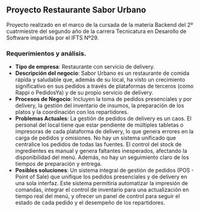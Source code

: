 ## Proyecto Restaurante Sabor Urbano

Proyecto realizado en el marco de la cursada de la materia Backend del 2º cuatrmiestre del segundo año de la carrera 
Tecnicatura en Desarollo de Software impartida por el IFTS Nº29.

### Requerimientos y análisis.

- **Tipo de empresa**: Restaurante con servicio de delivery.
- **Descripción del negocio**: Sabor Urbano es un restaurante de comida rápida y saludable
que, además de su local, ha visto un crecimiento significativo en sus pedidos a través de
plataformas de terceros (como Rappi o PedidosYa) y de su propio servicio de delivery.
- **Procesos de Negocio**: Incluyen la toma de pedidos presenciales y por delivery, la gestión
del inventario de insumos, la preparación de los platos y la coordinación con los repartidores.
- **Problemas Actuales**: La gestión de pedidos de delivery es un caos. El personal del local
tiene que estar pendiente de múltiples tabletas o impresoras de cada plataforma de delivery,
lo que genera errores en la carga de pedidos y omisiones. No hay un sistema unificado que
centralice los pedidos de todas las fuentes. El control del stock de ingredientes es manual y
genera faltantes inesperados, afectando la disponibilidad del menú. Además, no hay un
seguimiento claro de los tiempos de preparación y entrega.
- **Posibles soluciones**: Un sistema integral de gestión de pedidos (POS - Point of Sale) que
unifique los pedidos presenciales y de delivery en una sola interfaz. Este sistema permitiría
automatizar la impresión de comandas, integrar el control de inventario para una
actualización en tiempo real del menú, y ofrecer un panel de control para seguir el estado de
cada pedido y el desempeño de los repartidores.
